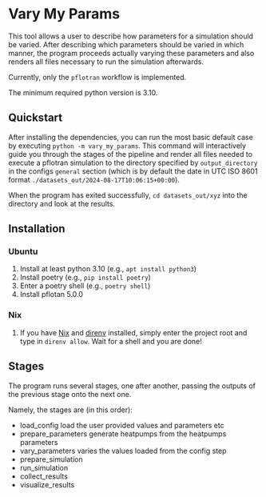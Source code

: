 # Vary My Params

This tool allows a user to describe how parameters for a simulation should be varied.
After describing which parameters should be varied in which manner, the program proceeds actually varying these parameters and also renders all files necessary to run the simulation afterwards.

Currently, only the `pflotran` workflow is implemented.

The minimum required python version is 3.10.

## Quickstart

After installing the dependencies, you can run the most basic default case by executing `python -m vary_my_params`.
This command will interactively guide you through the stages of the pipeline and render all files needed to execute a pflotran simulation to the directory specified by `output_directory` in the configs `general` section (which is by default the date in UTC ISO 8601 format `./datasets_out/2024-08-17T10:06:15+00:00`).

When the program has exited successfully, `cd datasets_out/xyz` into the directory and look at the results.

## Installation

### Ubuntu

1. Install at least python 3.10 (e.g., `apt install python3`)
1. Install poetry (e.g., `pip install poetry`)
1. Enter a poetry shell (e.g., `poetry shell`)
1. Install pflotan 5.0.0

### Nix

1. If you have [Nix](https://nixos.org) and [direnv](https://direnv.net/) installed, simply enter the project root and type in `direnv allow`. Wait for a shell and you are done!

## Stages

The program runs several stages, one after another, passing the outputs of the previous stage onto the next one.

Namely, the stages are (in this order):
- load_config
    load the user provided values and parameters etc
- prepare_parameters
    generate heatpumps from the heatpumps parameters
- vary_parameters
    varies the values loaded from the config step
- prepare_simulation
- run_simulation
- collect_results
- visualize_results
